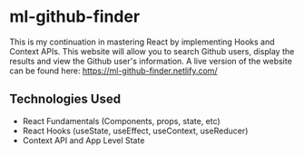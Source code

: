 # ml-github-finder
This is my continuation in mastering React by implementing Hooks and Context APIs.  This website will allow you to search Github users, display the results and view the Github user's information.  A live version of the website can be found here: https://ml-github-finder.netlify.com/ 

## Technologies Used
- React Fundamentals (Components, props, state, etc)
- React Hooks (useState, useEffect, useContext, useReducer)
- Context API and App Level State
